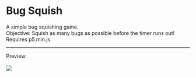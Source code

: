 # Bug Squish
A simple bug squishing game.<br />
Objective: Squish as many bugs as possible before the timer runs out!<br />
Requires p5.min.js.

---

Preview:<br />
<br />
<img src="https://raw.githubusercontent.com/gabrielvotaw/bug-squish/master/media/gameplay.gif">
